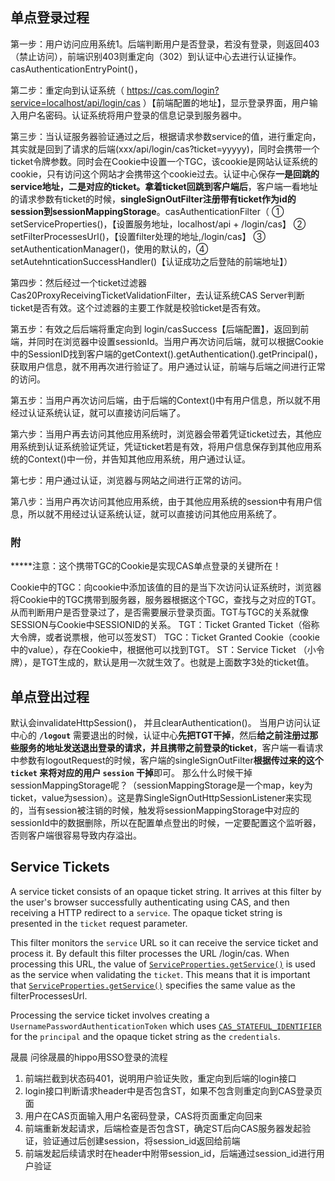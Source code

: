 ## 单点登录过程
第一步：用户访问应用系统1。后端判断用户是否登录，若没有登录，则返回403（禁止访问），前端识别403则重定向（302）到认证中心去进行认证操作。casAuthenticationEntryPoint()，

第二步：重定向到认证系统（ https://cas.com/login?service=localhost/api/login/cas ）【前端配置的地址】，显示登录界面，用户输入用户名密码。认证系统将用户登录的信息记录到服务器中。

第三步：当认证服务器验证通过之后，根据请求参数service的值，进行重定向，其实就是回到了请求的后端(xxx/api/login/cas?ticket=yyyyy)，同时会携带一个ticket令牌参数。同时会在Cookie中设置一个TGC，该cookie是网站认证系统的cookie，只有访问这个网站才会携带这个cookie过去。认证中心保存**一是回跳的service地址，二是对应的ticket。**拿着ticket**回跳到客户端后**，客户端一看地址的请求参数有ticket的时候，**singleSignOutFilter注册带有ticket作为id的session到sessionMappingStorage**。casAuthenticationFilter（ ① setServiceProperties()，【设置服务地址，localhost/api + /login/cas】 ② setFilterProcessesUrl()，【设置filter处理的地址,/login/cas】 ③ setAuthenticationManager()，使用的默认的，④ setAutehnticationSuccessHandler()【认证成功之后登陆的前端地址】）

第四步：然后经过一个ticket过滤器Cas20ProxyReceivingTicketValidationFilter，去认证系统CAS Server判断ticket是否有效。这个过滤器的主要工作就是校验ticket是否有效。

第五步：有效之后后端将重定向到 login/casSuccess【后端配置】，返回到前端，并同时在浏览器中设置sessionId。当用户再次访问后端，就可以根据Cookie 中的SessionID找到客户端的getContext().getAuthentication().getPrincipal()，获取用户信息，就不用再次进行验证了。用户通过认证，前端与后端之间进行正常的访问。

第五步：当用户再次访问后端，由于后端的Context()中有用户信息，所以就不用经过认证系统认证，就可以直接访问后端了。

第六步：当用户再去访问其他应用系统时，浏览器会带着凭证ticket过去，其他应用系统到认证系统验证凭证，凭证ticket若是有效，将用户信息保存到其他应用系统的Context()中一份，并告知其他应用系统，用户通过认证。

第七步：用户通过认证，浏览器与网站之间进行正常的访问。

第八步：当用户再次访问其他应用系统，由于其他应用系统的session中有用户信息，所以就不用经过认证系统认证，就可以直接访问其他应用系统了。

### 附
*****注意：这个携带TGC的Cookie是实现CAS单点登录的关键所在！

Cookie中的TGC：向cookie中添加该值的目的是当下次访问认证系统时，浏览器将Cookie中的TGC携带到服务器，服务器根据这个TGC，查找与之对应的TGT。从而判断用户是否登录过了，是否需要展示登录页面。TGT与TGC的关系就像SESSION与Cookie中SESSIONID的关系。
TGT：Ticket Granted Ticket（俗称大令牌，或者说票根，他可以签发ST）
TGC：Ticket Granted Cookie（cookie中的value），存在Cookie中，根据他可以找到TGT。
ST：Service Ticket （小令牌），是TGT生成的，默认是用一次就生效了。也就是上面数字3处的ticket值。

## 单点登出过程
默认会invalidateHttpSession()， 并且clearAuthentication()。
当用户访问认证中心的 **`/logout`** 需要退出的时候，认证中心**先把TGT干掉**，然后**给之前注册过那些服务的地址发送退出登录的请求，并且携带之前登录的ticket**，客户端一看请求中参数有logoutRequest的时候，客户端的singleSignOutFilter**根据传过来的这个 `ticket` 来将对应的用户 `session` 干掉**即可。
那么什么时候干掉sessionMappingStorage呢？（sessionMappingStorage是一个map，key为ticket，value为session）。这是靠SingleSignOutHttpSessionListener来实现的，当有session被注销的时候，触发将sessionMappingStorage中对应的sessionId中的数据删除，所以在配置单点登出的时候，一定要配置这个监听器，否则客户端很容易导致内存溢出。

## Service Tickets

A service ticket consists of an opaque ticket string. It arrives at this filter by the user's browser successfully authenticating using CAS, and then receiving a HTTP redirect to a  `service`. The opaque ticket string is presented in the  `ticket`  request parameter.

This filter monitors the  `service`  URL so it can receive the service ticket and process it. By default this filter processes the URL  /login/cas. When processing this URL, the value of  [`ServiceProperties.getService()`](https://docs.spring.io/spring-security/site/docs/4.2.20.RELEASE/apidocs/org/springframework/security/cas/ServiceProperties.html#getService--)  is used as the  service  when validating the  `ticket`. This means that it is important that  [`ServiceProperties.getService()`](https://docs.spring.io/spring-security/site/docs/4.2.20.RELEASE/apidocs/org/springframework/security/cas/ServiceProperties.html#getService--)  specifies the same value as the  filterProcessesUrl.

Processing the service ticket involves creating a  `UsernamePasswordAuthenticationToken`  which uses  [`CAS_STATEFUL_IDENTIFIER`](https://docs.spring.io/spring-security/site/docs/4.2.20.RELEASE/apidocs/org/springframework/security/cas/web/CasAuthenticationFilter.html#CAS_STATEFUL_IDENTIFIER)  for the  `principal`  and the opaque ticket string as the  `credentials`.

晟晨
问徐晟晨的hippo用SSO登录的流程  
1. 前端拦截到状态码401，说明用户验证失败，重定向到后端的login接口  
2. login接口判断请求header中是否包含ST，如果不包含则重定向到CAS登录页面  
3. 用户在CAS页面输入用户名密码登录，CAS将页面重定向回来  
4. 前端重新发起请求，后端检查是否包含ST，确定ST后向CAS服务器发起验证，验证通过后创建session，将session_id返回给前端  
5. 前端发起后续请求时在header中附带session_id，后端通过session_id进行用户验证



<!--stackedit_data:
eyJoaXN0b3J5IjpbLTE1NzcyNTUxMDksLTc4NDkzNzg1NSwtMT
k2OTI5OTgzMCwtOTAwMzQwMjQ2LDQ0NjYyMzMwMCw2NDEzMjkz
NTgsLTE5MTA0MTcyOSwtMzc4NTk2NzM4XX0=
-->